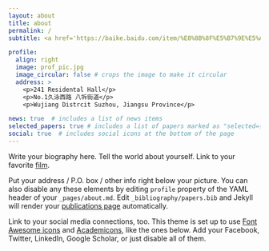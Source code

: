 ```yaml
---
layout: about
title: about
permalink: /
subtitle: <a href='https://baike.baidu.com/item/%E8%8B%8F%E5%B7%9E%E5%A4%A7%E5%AD%A6%E6%9C%AA%E6%9D%A5%E6%A0%A1%E5%8C%BA/24175307?fr=aladdin'>苏州大学未来科学与工程学院</a>. address:苏州市吴江区久泳西路1号.MobilePhone:19975169678. E-mail address:xu19975169678@outlook.com. 

profile:
  align: right
  image: prof_pic.jpg
  image_circular: false # crops the image to make it circular
  address: >
    <p>241 Residental Hall</p>
    <p>No.1久泳西路 八坼街道</p>
    <p>Wujiang Distrcit Suzhou, Jiangsu Province</p>

news: true  # includes a list of news items
selected_papers: true # includes a list of papers marked as "selected={true}"
social: true  # includes social icons at the bottom of the page
---
```


Write your biography here. Tell the world about yourself. Link to your favorite [film](https://baike.baidu.com/item/%E7%BB%BF%E7%9A%AE%E4%B9%A6/22907809?fr=aladdin).

Put your address / P.O. box / other info right below your picture. You can also disable any these elements by editing `profile` property of the YAML header of your `_pages/about.md`. Edit `_bibliography/papers.bib` and Jekyll will render your [publications page](/al-folio/publications/) automatically.

Link to your social media connections, too. This theme is set up to use [Font Awesome icons](http://fortawesome.github.io/Font-Awesome/) and [Academicons](https://jpswalsh.github.io/academicons/), like the ones below. Add your Facebook, Twitter, LinkedIn, Google Scholar, or just disable all of them.
